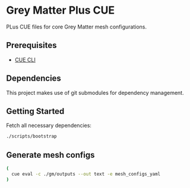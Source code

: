# Grey Matter Plus CUE

PLus CUE files for core Grey Matter mesh configurations.

## Prerequisites

- [CUE CLI](https://cuelang.org/docs/install/)

## Dependencies

This project makes use of git submodules for dependency management.

## Getting Started

Fetch all necessary dependencies:

```bash
./scripts/bootstrap
```

## Generate mesh configs

```bash
(
  cue eval -c ./gm/outputs --out text -e mesh_configs_yaml
)
```
